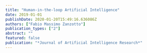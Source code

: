 ```yaml
---
title: "Human-in-the-loop Artificial Intelligence"
date: 2019-01-01
publishDate: 2020-01-20T15:49:16.636086Z
authors: ["Fabio Massimo Zanzotto"]
publication_types: ["2"]
abstract: ""
featured: false
publication: "*Journal of Artificial Intelligence Research*"
---
```


